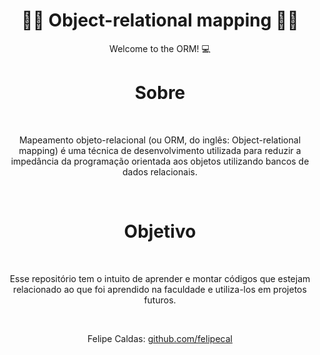 <h1 align='center'>👨‍💻 Object-relational mapping 👨‍💻</h1>
<p align='center'> Welcome to the ORM! 💻</p>
<h1 align='center'> Sobre </h1>
<br>
<p align="center">Mapeamento objeto-relacional (ou ORM, do inglês: Object-relational mapping) é uma técnica de desenvolvimento utilizada para reduzir a impedância da programação orientada aos objetos utilizando bancos de dados relacionais.</p>
<br>
<h1 align='center'> Objetivo </h1>
<br>
<p align="center">Esse repositório tem o intuito de aprender e montar códigos que estejam relacionado ao que foi aprendido na faculdade e utiliza-los em projetos futuros.</p>
<br>
<p align="center">Felipe Caldas: <a href="https://github.com/felipecal">github.com/felipecal</a></p>
